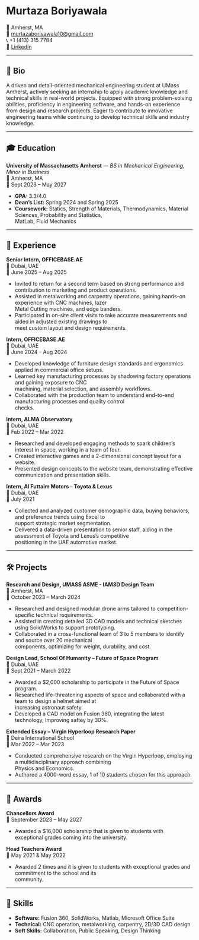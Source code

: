 # Murtaza Boriyawala

📍 Amherst, MA  
📧 murtazaboriyawala10@gmail.com  
📞 +1 (413) 315 7784  
🔗 [LinkedIn](https://linkedin.com/in/murtazaboriyawala)

---

## 👤 Bio

A driven and detail-oriented mechanical engineering student at UMass Amherst, actively seeking an internship to apply academic knowledge and technical skills in real-world projects. Equipped with strong problem-solving abilities, proficiency in engineering software, and hands-on experience from design and research projects. Eager to contribute to innovative engineering teams while continuing to develop technical skills and industry knowledge.

---

## 🎓 Education

**University of Massachusetts Amherst** — *BS in Mechanical Engineering, Minor in Business*  
📍 Amherst, MA  
📅 Sept 2023 – May 2027  
- **GPA:** 3.3/4.0  
- **Dean’s List:** Spring 2024 and Spring 2025  
- **Coursework:** Statics, Strength of Materials, Thermodynamics, Material Sciences, Probability and Statistics,  
MatLab, Fluid Mechanics

---

## 💼 Experience

**Senior Intern, OFFICEBASE.AE**  
📍 Dubai, UAE  
📅 June 2025 – Aug 2025  
- Invited to return for a second term based on strong performance and contribution to marketing and product operations.  
- Assisted in metalworking and carpentry operations, gaining hands-on experience with CNC machines, lazer  
Metal Cutting machines, and edge banders.  
- Participated in on-site client visits to take accurate measurements and aided in adjusted existing drawings to  
meet custom layout and design requirements.

**Intern, OFFICEBASE.AE**  
📍 Dubai, UAE  
📅 June 2024 – Aug 2024  
- Developed knowledge of furniture design standards and ergonomics applied in commercial office setups.  
- Learned key manufacturing processes by shadowing factory operations and gaining exposure to CNC  
machining, material selection, and assembly workflows.  
- Collaborated with the production team to understand end-to-end manufacturing processes and quality control  
checks.

**Intern, ALMA Observatory**  
📍 Dubai, UAE  
📅 Feb 2022 – Mar 2022  
- Researched and developed engaging methods to spark children’s interest in space, working in a team of four.  
- Created interactive games and a 2-dimensional concept layout for a website.  
- Presented design concepts to the website team, demonstrating effective communication and presentation skills.

**Intern, Al Futtaim Motors – Toyota & Lexus**  
📍 Dubai, UAE  
📅 July 2021  
- Collected and analyzed customer demographic data, buying behaviors, and preference trends using Excel to  
support strategic market segmentation.  
- Delivered a data-driven presentation to senior staff, aiding in the assessment of Toyota and Lexus’s competitive  
positioning in the UAE automotive market.

---

## 🛠 Projects

**Research and Design, UMASS ASME - IAM3D Design Team**  
📍 Amherst, MA  
📅 October 2023 – March 2024  
- Researched and designed modular drone arms tailored to competition-specific technical requirements.  
- Assisted in creating detailed 3D CAD models and technical sketches using SolidWorks to support prototyping.  
- Collaborated in a cross-functional team of 3 to 5 members to identify and source over 20 mechanical  
components, optimizing for weight, durability, and cost.

**Design Lead, School Of Humanity – Future of Space Program**  
📍 Dubai, UAE  
📅 Sept 2021 – March 2022  
- Awarded a $2,000 scholarship to participate in the Future of Space program.  
- Researched life-threatening aspects of space and collaborated with a team to design a helmet aimed at  
increasing astronaut safety.  
- Developed a CAD model on Fusion 360, integrating the latest technology, Improving saftey by 30%.

**Extended Essay – Virgin Hyperloop Research Paper**  
📍 Deira International School  
📅 Mar 2022 – Mar 2023  
- Conducted comprehensive research on the Virgin Hyperloop, employing a multidisciplinary approach combining  
Physics and Economics.  
- Authored a 4000-word essay, 1 of 10 students chosen for this approach.

---

## 🏅 Awards

**Chancellors Award**  
📅 September 2023 – May 2027  
- Awarded a $16,000 scholarship that is given to students with exceptional grades coming into the university.

**Head Teachers Award**  
📅 May 2021 & May 2022  
- Awarded 2 times and it is given to students with exceptional grades and commitment to the school and its  
community.

---

## 🧠 Skills

- **Software:** Fusion 360, SolidWorks, Matlab, Microsoft Office Suite  
- **Technical:** CNC operation, metalworking, carpentry, 2D/3D CAD design  
- **Soft Skills:** Collaboration, Public Speaking, Design Thinking
